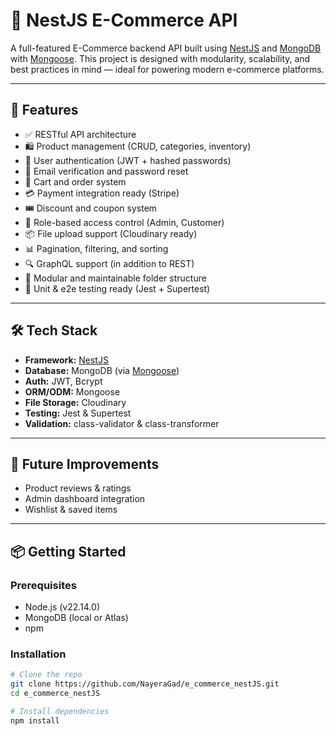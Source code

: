 # 🛒 NestJS E-Commerce API

A full-featured E-Commerce backend API built using [NestJS](https://nestjs.com/) and [MongoDB](https://www.mongodb.com/) with [Mongoose](https://mongoosejs.com/). This project is designed with modularity, scalability, and best practices in mind — ideal for powering modern e-commerce platforms.

---

## 🚀 Features

- ✅ RESTful API architecture
- 🛍️ Product management (CRUD, categories, inventory)
- 👤 User authentication (JWT + hashed passwords)
- 📧 Email verification and password reset
- 🛒 Cart and order system
- 💳 Payment integration ready (Stripe)
- 🎟️ Discount and coupon system
- 🔐 Role-based access control (Admin, Customer)
- 📦 File upload support (Cloudinary ready)
- 📊 Pagination, filtering, and sorting
- 🔍 GraphQL support (in addition to REST)
- 📁 Modular and maintainable folder structure
- 🧪 Unit & e2e testing ready (Jest + Supertest)

---

## 🛠️ Tech Stack

- **Framework:** [NestJS](https://nestjs.com/)
- **Database:** MongoDB (via [Mongoose](https://mongoosejs.com/))
- **Auth:** JWT, Bcrypt
- **ORM/ODM:** Mongoose
- **File Storage:** Cloudinary
- **Testing:** Jest & Supertest
- **Validation:** class-validator & class-transformer

---

## 🚧 Future Improvements

- Product reviews & ratings
- Admin dashboard integration
- Wishlist & saved items

---

## 📦 Getting Started

### Prerequisites

- Node.js (v22.14.0)
- MongoDB (local or Atlas)
- npm

### Installation

```bash
# Clone the repo
git clone https://github.com/NayeraGad/e_commerce_nestJS.git
cd e_commerce_nestJS

# Install dependencies
npm install


```
